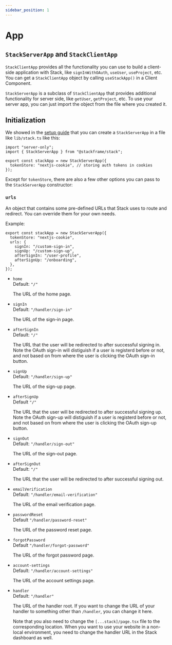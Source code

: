 ```yaml
---
sidebar_position: 1
---
```


# App

## `StackServerApp` and `StackClientApp`

`StackClientApp` provides all the functionality you can use to build a client-side application with Stack, like `signInWithOAuth`, `useUser`, `useProject`, etc. You can get a `StackClientApp` object by calling `useStackApp()` in a Client Component.

`StackServerApp` is a subclass of `StackClientApp` that provides additional functionality for server side, like `getUser`, `getProject`, etc. To use your server app, you can just import the object from the file where you created it.

## Initialization

We showed in the [setup guide](../01-getting-started/02-setup.md) that you can create a `StackServerApp` in a file like `lib/stack.ts` like this:

```tsx
import "server-only";
import { StackServerApp } from "@stackframe/stack";

export const stackApp = new StackServerApp({
  tokenStore: "nextjs-cookie", // storing auth tokens in cookies
});
```

Except for `tokenStore`, there are also a few other options you can pass to the `StackServerApp` constructor:

### `urls`

An object that contains some pre-defined URLs that Stack uses to route and redirect. You can override them for your own needs.

Example:

```tsx
export const stackApp = new StackServerApp({
  tokenStore: "nextjs-cookie",
  urls: {
    signIn: "/custom-sign-in",
    signUp: "/custom-sign-up",
    afterSignIn: "/user-profile",
    afterSignUp: "/onboarding",
  },
});
```


- `home`  
    Default: `"/"`  

    The URL of the home page.

-  `signIn`   
    Default: `"/handler/sign-in"`  

    The URL of the sign-in page.

- `afterSignIn`    
    Default: `"/"`

    The URL that the user will be redirected to after successful signing in. Note the OAuth sign-in will distiguish if a user is registerd before or not, and not based on from where the user is clicking the OAuth sign-in button.

- `signUp`    
    Default: `"/handler/sign-up"`  

    The URL of the sign-up page.

- `afterSignUp`   
    Default `"/"`

    The URL that the user will be redirected to after successful signing up. Note the OAuth sign-up will distiguish if a user is registerd before or not, and not based on from where the user is clicking the OAuth sign-up button.

- `signOut`   
    Default: `"/handler/sign-out"`  

    The URL of the sign-out page.

- `afterSignOut`   
    Default: `"/"`  

    The URL that the user will be redirected to after successful signing out.

- `emailVerification`   
    Default: `"/handler/email-verification"`

    The URL of the email verification page.

- `passwordReset`   
    Default `"/handler/password-reset"`

    The URL of the password reset page.

- `forgotPassword`   
    Default `"/handler/forgot-password"`

    The URL of the forgot password page.

- `account-settings`   
    Default: `"/handler/account-settings"`

    The URL of the account settings page.

- `handler`    
    Default: `"/handler"`  

    The URL of the handler root. If you want to change the URL of your handler to something other than `/handler`, you can change it here. 

    Note that you also need to change the `[...stack]/page.tsx` file to the corresponding location. When you want to use your website in a non-local environment, you need to change the handler URL in the Stack dashboard as well.

